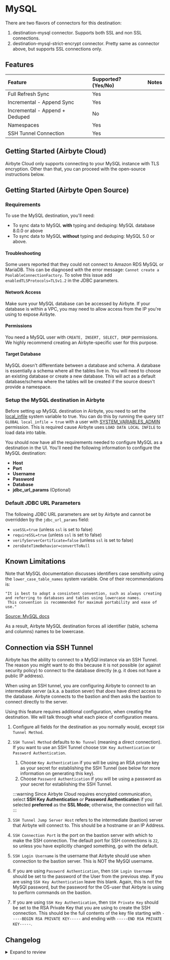 # MySQL

There are two flavors of connectors for this destination:

1. destination-mysql connector. Supports both SSL and non SSL connections.
2. destination-mysql-strict-encrypt connector. Pretty same as connector above, but supports SSL connections only.

## Features

| Feature                        | Supported?\(Yes/No\) | Notes |
| :----------------------------- | :------------------- | :---- |
| Full Refresh Sync              | Yes                  |       |
| Incremental - Append Sync      | Yes                  |       |
| Incremental - Append + Deduped | No                   |       |
| Namespaces                     | Yes                  |       |
| SSH Tunnel Connection          | Yes                  |       |

## Getting Started \(Airbyte Cloud\)

Airbyte Cloud only supports connecting to your MySQL instance with TLS encryption. Other than that, you can proceed with the open-source instructions below.

## Getting Started \(Airbyte Open Source\)

### Requirements

To use the MySQL destination, you'll need:

- To sync data to MySQL **with** typing and deduping: MySQL database 8.0.0 or above
- To sync data to MySQL **without** typing and deduping: MySQL 5.0 or above.

#### Troubleshooting

Some users reported that they could not connect to Amazon RDS MySQL or MariaDB. This can be diagnosed with the error message: `Cannot create a PoolableConnectionFactory`.
To solve this issue add `enabledTLSProtocols=TLSv1.2` in the JDBC parameters.

#### Network Access

Make sure your MySQL database can be accessed by Airbyte. If your database is within a VPC, you may need to allow access from the IP you're using to expose Airbyte.

#### **Permissions**

You need a MySQL user with `CREATE, INSERT, SELECT, DROP` permissions. We highly recommend creating an Airbyte-specific user for this purpose.

#### Target Database

MySQL doesn't differentiate between a database and schema. A database is essentially a schema where all the tables live in. You will need to choose an existing database or create a new database. This will act as a default database/schema where the tables will be created if the source doesn't provide a namespace.

### Setup the MySQL destination in Airbyte

Before setting up MySQL destination in Airbyte, you need to set the [local_infile](https://dev.mysql.com/doc/refman/8.0/en/server-system-variables.html#sysvar_local_infile) system variable to true. You can do this by running the query `SET GLOBAL local_infile = true` with a user with [SYSTEM_VARIABLES_ADMIN](https://dev.mysql.com/doc/refman/8.0/en/privileges-provided.html#priv_system-variables-admin) permission. This is required cause Airbyte uses `LOAD DATA LOCAL INFILE` to load data into table.

You should now have all the requirements needed to configure MySQL as a destination in the UI. You'll need the following information to configure the MySQL destination:

- **Host**
- **Port**
- **Username**
- **Password**
- **Database**
- **jdbc_url_params** (Optional)

### Default JDBC URL Parameters

The following JDBC URL parameters are set by Airbyte and cannot be overridden by the `jdbc_url_params` field:

- `useSSL=true` (unless `ssl` is set to false)
- `requireSSL=true` (unless `ssl` is set to false)
- `verifyServerCertificate=false` (unless `ssl` is set to false)
- `zeroDateTimeBehavior=convertToNull`

## Known Limitations

Note that MySQL documentation discusses identifiers case sensitivity using the `lower_case_table_names` system variable. One of their recommendations is:

```text
"It is best to adopt a consistent convention, such as always creating and referring to databases and tables using lowercase names.
 This convention is recommended for maximum portability and ease of use."
```

[Source: MySQL docs](https://dev.mysql.com/doc/refman/8.0/en/identifier-case-sensitivity.html)

As a result, Airbyte MySQL destination forces all identifier \(table, schema and columns\) names to be lowercase.

## Connection via SSH Tunnel

Airbyte has the ability to connect to a MySQl instance via an SSH Tunnel. The reason you might want to do this because it is not possible \(or against security policy\) to connect to the database directly \(e.g. it does not have a public IP address\).

When using an SSH tunnel, you are configuring Airbyte to connect to an intermediate server \(a.k.a. a bastion sever\) that _does_ have direct access to the database. Airbyte connects to the bastion and then asks the bastion to connect directly to the server.

Using this feature requires additional configuration, when creating the destination. We will talk through what each piece of configuration means.

1. Configure all fields for the destination as you normally would, except `SSH Tunnel Method`.
2. `SSH Tunnel Method` defaults to `No Tunnel` \(meaning a direct connection\). If you want to use an SSH Tunnel choose `SSH Key Authentication` or `Password Authentication`.

   1. Choose `Key Authentication` if you will be using an RSA private key as your secret for establishing the SSH Tunnel \(see below for more information on generating this key\).
   2. Choose `Password Authentication` if you will be using a password as your secret for establishing the SSH Tunnel.

   :::warning
   Since Airbyte Cloud requires encrypted communication, select **SSH Key Authentication** or **Password Authentication** if you selected **preferred** as the **SSL Mode**; otherwise, the connection will fail.
   :::

3. `SSH Tunnel Jump Server Host` refers to the intermediate \(bastion\) server that Airbyte will connect to. This should be a hostname or an IP Address.
4. `SSH Connection Port` is the port on the bastion server with which to make the SSH connection. The default port for SSH connections is `22`, so unless you have explicitly changed something, go with the default.
5. `SSH Login Username` is the username that Airbyte should use when connection to the bastion server. This is NOT the MySQl username.
6. If you are using `Password Authentication`, then `SSH Login Username` should be set to the password of the User from the previous step. If you are using `SSH Key Authentication` leave this blank. Again, this is not the MySQl password, but the password for the OS-user that Airbyte is using to perform commands on the bastion.
7. If you are using `SSH Key Authentication`, then `SSH Private Key` should be set to the RSA Private Key that you are using to create the SSH connection. This should be the full contents of the key file starting with `-----BEGIN RSA PRIVATE KEY-----` and ending with `-----END RSA PRIVATE KEY-----`.

## Changelog

<details>
  <summary>Expand to review</summary>

| Version | Date       | Pull Request                                             | Subject                                                                                             |
| :------ | :--------- | :------------------------------------------------------- | :-------------------------------------------------------------------------------------------------- |
| 1.0.4 | 2025-03-24 | [56355](https://github.com/airbytehq/airbyte/pull/56355) | Upgrade to airbyte/java-connector-base:2.0.1 to be M4 compatible. |
| 1.0.3 | 2024-12-18 | [49865](https://github.com/airbytehq/airbyte/pull/49865) | Use a base image: airbyte/java-connector-base:1.0.0 |
| 1.0.3 | 2024-06-26 | [40566](https://github.com/airbytehq/airbyte/pull/40566) | Remove strict-encrypt variant |
| 1.0.2 | 2024-06-26 | [40553](https://github.com/airbytehq/airbyte/pull/40553) | Convert prod code to kotlin |
| 1.0.1 | 2024-06-25 | [40513](https://github.com/airbytehq/airbyte/pull/40513) | Improve error reporting for "access denied" error |
| 1.0.0 | 2024-04-26 | [37322](https://github.com/airbytehq/airbyte/pull/37322) | Remove normalization and upgrade to DV2 output format |
| 0.3.1 | 2024-04-12 | [36926](https://github.com/airbytehq/airbyte/pull/36926) | Upgrade to Kotlin CDK |
| 0.3.0 | 2023-12-18 | [33468](https://github.com/airbytehq/airbyte/pull/33468) | Upgrade to latest Java CDK |
| 0.2.0 | 2023-06-27 | [27781](https://github.com/airbytehq/airbyte/pull/27781) | License Update: Elv2 |
| 0.1.21 | 2022-09-14 | [15668](https://github.com/airbytehq/airbyte/pull/15668) | Wrap logs in AirbyteLogMessage |
| 0.1.20 | 2022-06-17 | [13864](https://github.com/airbytehq/airbyte/pull/13864) | Updated stacktrace format for any trace message errors |
| 0.1.19 | 2022-05-17 | [12820](https://github.com/airbytehq/airbyte/pull/12820) | Improved 'check' operation performance |
| 0.1.18 | 2022-02-25 | [10421](https://github.com/airbytehq/airbyte/pull/10421) | Refactor JDBC parameters handling |
| 0.1.17 | 2022-02-16 | [10362](https://github.com/airbytehq/airbyte/pull/10362) | Add jdbc_url_params support for optional JDBC parameters |
| 0.1.16 | 2022-02-14 | [10256](https://github.com/airbytehq/airbyte/pull/10256) | Add `-XX:+ExitOnOutOfMemoryError` JVM option |
| 0.1.15 | 2021-12-01 | [8371](https://github.com/airbytehq/airbyte/pull/8371) | Fixed incorrect handling "\n" in ssh key |
| 0.1.14  | 2021-11-08 | [#7719](https://github.com/airbytehq/airbyte/pull/7719)  | Improve handling of wide rows by buffering records based on their byte size rather than their count |
| 0.1.13  | 2021-09-28 | [\#6506](https://github.com/airbytehq/airbyte/pull/6506) | Added support for MySQL destination via TLS/SSL                                                     |
| 0.1.12  | 2021-09-24 | [\#6317](https://github.com/airbytehq/airbyte/pull/6317) | Added option to connect to DB via SSH                                                               |
| 0.1.11  | 2021-07-30 | [\#5125](https://github.com/airbytehq/airbyte/pull/5125) | Enable `additionalPropertities` in spec.json                                                        |
| 0.1.10  | 2021-07-28 | [\#5026](https://github.com/airbytehq/airbyte/pull/5026) | Add sanitized json fields in raw tables to handle quotes in column names                            |
| 0.1.7   | 2021-07-09 | [\#4651](https://github.com/airbytehq/airbyte/pull/4651) | Switch normalization flag on so users can use normalization.                                        |
| 0.1.6   | 2021-07-03 | [\#4531](https://github.com/airbytehq/airbyte/pull/4531) | Added normalization for MySQL.                                                                      |
| 0.1.5   | 2021-07-03 | [\#3973](https://github.com/airbytehq/airbyte/pull/3973) | Added `AIRBYTE_ENTRYPOINT` for kubernetes support.                                                  |
| 0.1.4   | 2021-07-03 | [\#3290](https://github.com/airbytehq/airbyte/pull/3290) | Switched to get states from destination instead of source.                                          |
| 0.1.3   | 2021-07-03 | [\#3387](https://github.com/airbytehq/airbyte/pull/3387) | Fixed a bug for message length checking.                                                            |
| 0.1.2   | 2021-07-03 | [\#3327](https://github.com/airbytehq/airbyte/pull/3327) | Fixed LSEP unicode characters.                                                                      |
| 0.1.1   | 2021-07-03 | [\#3289](https://github.com/airbytehq/airbyte/pull/3289) | Added support for outputting messages.                                                              |
| 0.1.0   | 2021-05-06 | [\#3242](https://github.com/airbytehq/airbyte/pull/3242) | Added MySQL destination.                                                                            |

</details>
